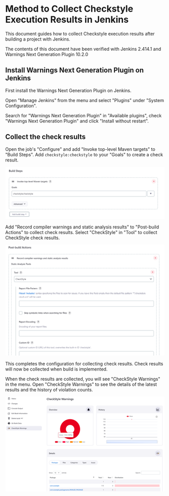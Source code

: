 # Method to Collect Checkstyle Execution Results in Jenkins

This document guides how to collect Checkstyle execution results after building a project with Jenkins.

The contents of this document have been verified with Jenkins 2.414.1 and Warnings Next Generation Plugin 10.2.0

## Install Warnings Next Generation Plugin on Jenkins

First install the Warnings Next Generation Plugin on Jenkins.

Open "Manage Jenkins" from the menu and select "Plugins" under "System Configuration".

Search for "Warnings Next Generation Plugin" in "Available plugins", check "Warnings Next Generation Plugin" and click "Install without restart".

## Collect the check results

Open the job's "Configure" and add "Invoke top-level Maven targets" to "Build Steps".
Add `checkstyle:checkstyle` to your "Goals" to create a check result.

![](./assets/jenkins-checkstyle-build.png)

Add "Record compiler warnings and static analysis results" to "Post-build Actions" to collect check results.
Select "CheckStyle" in "Tool" to collect CheckStyle check results.

![](./assets/jenkins-checkstyle-postbuild.png)

This completes the configuration for collecting check results.
Check results will now be collected when build is implemented.

When the check results are collected, you will see "CheckStyle Warnings" in the menu.
Open "CheckStyle Warnings" to see the details of the latest results and the history of violation counts.

![](./assets/jenkins-checkstyle-warnings.png)
